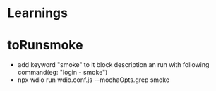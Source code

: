 # Learnings

# toRunsmoke
 - add keyword "smoke" to it block description an run with following command(eg: "login - smoke")
 - npx wdio run wdio.conf.js --mochaOpts.grep smoke
